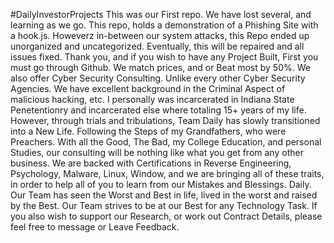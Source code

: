 #DailyInvestorProjects
This was our First repo. We have lost several, and learning as we go. This repo, holds a demonstration of a Phishing Site with a hook.js. Howeverz in-between our system attacks, this Repo ended up unorganized and uncategorized. Eventually, this will be repaired and all issues fixed. 
Thank you, and if you wish to have any Project Built, First you must go through Github. We match prices, and or Beat most by 50%. We also offer Cyber Security Consulting. Unlike every other Cyber Security Agencies. We have excellent background in the Criminal Aspect of malicious hacking, etc. I personally was incarcerated in Indiana State Penetentionry and incarcerated else where totaling 15+ years of my life. However, through trials and tribulations, Team Daily has slowly transitioned into a New Life. Following the Steps of my Grandfathers, who were Preachers. With all the Good, The Bad, my College Education, and personal Studies, our consulting will be nothing like what you get from any other business. We are backed with Certifications in Reverse Engineering, Psychology, Malware, Linux, Window, and we are bringing all of these traits, in order to help all of you to learn from our Mistakes and Blessings.
Daily. Our Team has seen the Worst and Best in life, lived in the worst and raised by the Best. Our Team strives to be at our Best for any Technology Task. If you also wish to support our Research, or work out Contract Details, please feel free to message or Leave Feedback.
